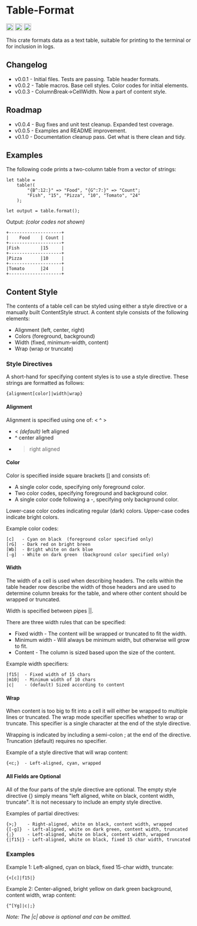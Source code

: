 # Table-Format

[<img alt="github" src="https://img.shields.io/badge/github-stuartthompson/table--format-8da0cb?style=for-the-badge&labelColor=555555&logo=github" height="20">](https://github.com/stuartthompson/table-format)
[<img alt="crates.io" src="https://img.shields.io/crates/v/table-format.svg?style=for-the-badge&color=fc8d62&logo=rust" height="20">](https://crates.io/crates/table-format)
[<img alt="build status" src="https://img.shields.io/github/workflow/status/stuartthompson/table-format/CI/master?style=for-the-badge" height="20">](https://github.com/stuartthompson/table-format/actions?query=branch%3Amaster)

This crate formats data as a text table, suitable for printing to the terminal 
or for inclusion in logs.

## Changelog

* v0.0.1 - Initial files. Tests are passing. Table header formats.
* v0.0.2 - Table macros. Base cell styles. Color codes for initial elements.
* v0.0.3 - ColumnBreak->CellWidth. Now a part of content style.

## Roadmap
* v0.0.4 - Bug fixes and unit test cleanup. Expanded test coverage.
* v0.0.5 - Examples and README improvement.
* v0.1.0 - Documentation cleanup pass. Get what is there clean and tidy.

## Examples

The following code prints a two-column table from a vector of strings:

```
let table = 
    table!(
        "{B^:12:}" => "Food", "{G^:7:}" => "Count";
        "Fish", "15", "Pizza", "10", "Tomato", "24"
    );

let output = table.format();
```

Output:
*(color codes not shown)*
```
+--------------------+
|    Food    | Count |
+--------------------+
|Fish        |15     |
+--------------------+
|Pizza       |10     |
+--------------------+
|Tomato      |24     |
+--------------------+
```

## Content Style

The contents of a table cell can be styled using either a style directive or a 
manually built ContentStyle struct. A content style consists of the following 
elements:

* Alignment (left, center, right)
* Colors (foreground, background)
* Width (fixed, minimum-width, content)
* Wrap (wrap or truncate)

### Style Directives

A short-hand for specifying content styles is to use a style directive. These 
strings are formatted as follows:

```
{alignment[color]|width|wrap}
```

#### Alignment

Alignment is specified using one of: < ^ >
* <  *(default)* left aligned
* ^  center aligned
* >  right aligned

#### Color

Color is specified inside square brackets [] and consists of:

* A single color code, specifying only foreground color.
* Two color codes, specifying foreground and background color.
* A single color code following a -, specifying only background color.

Lower-case color codes indicating regular (dark) colors. Upper-case codes 
indicate bright colors.

Example color codes:
```
[c]   - Cyan on black  (foreground color specified only)
[rG]  - Dark red on bright breen
[Wb]  - Bright white on dark blue
[-g]  - White on dark green  (background color specified only)
```

#### Width

The width of a cell is used when describing headers. The cells within the 
table header row describe the width of those headers and are used to determine 
column breaks for the table, and where other content should be wrapped or 
truncated.

Width is specified between pipes ||.

There are three width rules that can be specified:

* Fixed width - The content will be wrapped or truncated to fit the width.
* Minimum width - Will always be minimum width, but otherwise will grow to fit.
* Content - The column is sized based upon the size of the content.

Example width specifiers:

```
|f15|  - Fixed width of 15 chars
|m10|  - Minimum width of 10 chars
|c|    - (default) Sized according to content
```

#### Wrap

When content is too big to fit into a cell it will either be wrapped to 
multiple lines or truncated. The wrap mode specifier specifies whether to wrap 
or truncate. This specifier is a single character at the end of the style 
directive.

Wrapping is indicated by including a semi-colon ; at the end of the 
directive. Truncation (default) requires no specifier.

Example of a style directive that will wrap content:
```
{<c;}  - Left-aligned, cyan, wrapped
```

#### All Fields are Optional

All of the four parts of the style directive are optional. The empty style 
directive {} simply means "left aligned, white on black, content width, 
truncate". It is not necessary to include an empty style directive.

Examples of partial directives:
```
{>;}    - Right-aligned, white on black, content width, wrapped
{[-g]}  - Left-aligned, white on dark green, content width, truncated
{;}     - Left-aligned, white on black, content width, wrapped
{|f15|} - Left-aligned, white on black, fixed 15 char width, truncated
```

### Examples

Example 1: Left-aligned, cyan on black, fixed 15-char width, truncate:
```
{<[c]|f15|}
```

Example 2: Center-aligned, bright yellow on dark green background, content 
width, wrap content:
```
{^[Yg]|c|;}
```
*Note: The |c| above is optional and can be omitted.*